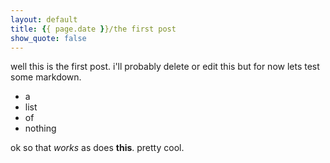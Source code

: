 ```yaml
---
layout: default
title: {{ page.date }}/the first post
show_quote: false
---
```


well this is the first post. i'll probably delete or edit this
but for now lets test some markdown.

- a
- list
- of
- nothing

ok so that *works* as does **this**. pretty cool.
